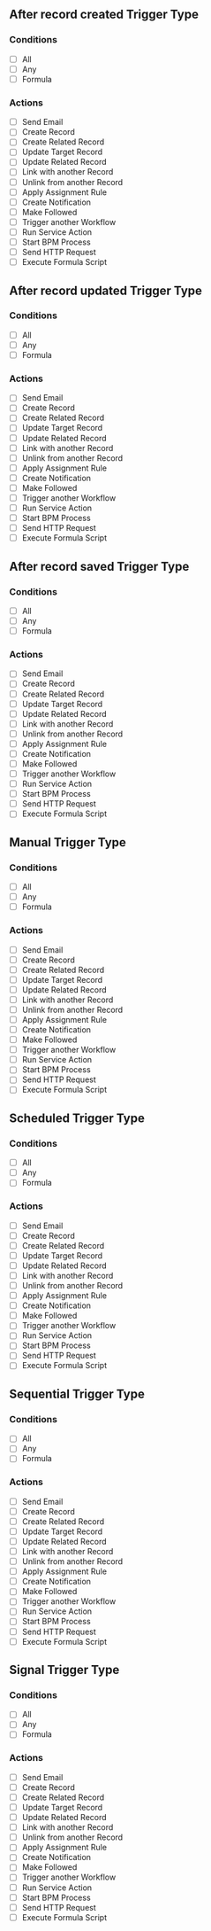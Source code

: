 ## After record created Trigger Type

### Conditions

- [ ] All
- [ ] Any
- [ ] Formula

### Actions

- [ ] Send Email
- [ ] Create Record
- [ ] Create Related Record
- [ ] Update Target Record
- [ ] Update Related Record
- [ ] Link with another Record
- [ ] Unlink from another Record
- [ ] Apply Assignment Rule
- [ ] Create Notification
- [ ] Make Followed
- [ ] Trigger another Workflow
- [ ] Run Service Action
- [ ] Start BPM Process
- [ ] Send HTTP Request
- [ ] Execute Formula Script

## After record updated Trigger Type

### Conditions

- [ ] All
- [ ] Any
- [ ] Formula

### Actions

- [ ] Send Email
- [ ] Create Record
- [ ] Create Related Record
- [ ] Update Target Record
- [ ] Update Related Record
- [ ] Link with another Record
- [ ] Unlink from another Record
- [ ] Apply Assignment Rule
- [ ] Create Notification
- [ ] Make Followed
- [ ] Trigger another Workflow
- [ ] Run Service Action
- [ ] Start BPM Process
- [ ] Send HTTP Request
- [ ] Execute Formula Script

## After record saved Trigger Type

### Conditions

- [ ] All
- [ ] Any
- [ ] Formula

### Actions

- [ ] Send Email
- [ ] Create Record
- [ ] Create Related Record
- [ ] Update Target Record
- [ ] Update Related Record
- [ ] Link with another Record
- [ ] Unlink from another Record
- [ ] Apply Assignment Rule
- [ ] Create Notification
- [ ] Make Followed
- [ ] Trigger another Workflow
- [ ] Run Service Action
- [ ] Start BPM Process
- [ ] Send HTTP Request
- [ ] Execute Formula Script

## Manual Trigger Type

### Conditions

- [ ] All
- [ ] Any
- [ ] Formula

### Actions

- [ ] Send Email
- [ ] Create Record
- [ ] Create Related Record
- [ ] Update Target Record
- [ ] Update Related Record
- [ ] Link with another Record
- [ ] Unlink from another Record
- [ ] Apply Assignment Rule
- [ ] Create Notification
- [ ] Make Followed
- [ ] Trigger another Workflow
- [ ] Run Service Action
- [ ] Start BPM Process
- [ ] Send HTTP Request
- [ ] Execute Formula Script

## Scheduled Trigger Type

### Conditions

- [ ] All
- [ ] Any
- [ ] Formula

### Actions

- [ ] Send Email
- [ ] Create Record
- [ ] Create Related Record
- [ ] Update Target Record
- [ ] Update Related Record
- [ ] Link with another Record
- [ ] Unlink from another Record
- [ ] Apply Assignment Rule
- [ ] Create Notification
- [ ] Make Followed
- [ ] Trigger another Workflow
- [ ] Run Service Action
- [ ] Start BPM Process
- [ ] Send HTTP Request
- [ ] Execute Formula Script

## Sequential Trigger Type

### Conditions

- [ ] All
- [ ] Any
- [ ] Formula

### Actions

- [ ] Send Email
- [ ] Create Record
- [ ] Create Related Record
- [ ] Update Target Record
- [ ] Update Related Record
- [ ] Link with another Record
- [ ] Unlink from another Record
- [ ] Apply Assignment Rule
- [ ] Create Notification
- [ ] Make Followed
- [ ] Trigger another Workflow
- [ ] Run Service Action
- [ ] Start BPM Process
- [ ] Send HTTP Request
- [ ] Execute Formula Script

## Signal Trigger Type

### Conditions

- [ ] All
- [ ] Any
- [ ] Formula

### Actions

- [ ] Send Email
- [ ] Create Record
- [ ] Create Related Record
- [ ] Update Target Record
- [ ] Update Related Record
- [ ] Link with another Record
- [ ] Unlink from another Record
- [ ] Apply Assignment Rule
- [ ] Create Notification
- [ ] Make Followed
- [ ] Trigger another Workflow
- [ ] Run Service Action
- [ ] Start BPM Process
- [ ] Send HTTP Request
- [ ] Execute Formula Script
